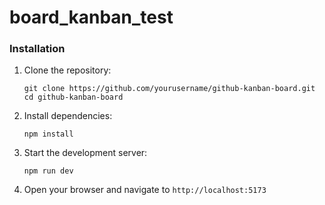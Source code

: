 # board_kanban_test

### Installation

1. Clone the repository:

   ```
   git clone https://github.com/yourusername/github-kanban-board.git
   cd github-kanban-board
   ```

2. Install dependencies:

   ```
   npm install
   ```

3. Start the development server:

   ```
   npm run dev
   ```

4. Open your browser and navigate to `http://localhost:5173`
